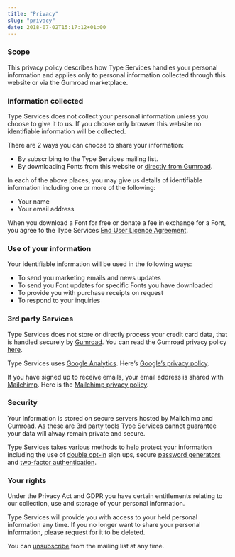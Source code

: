 ```yaml
---
title: "Privacy"
slug: "privacy"
date: 2018-07-02T15:17:12+01:00
---
```


### Scope

This privacy policy describes how Type Services handles your personal information and applies only to personal information collected through this website or via the Gumroad marketplace.

### Information collected

Type Services does not collect your personal information unless you choose to give it to us. If you choose only browser this website no identifiable information will be collected.

There are 2 ways you can choose to share your information:

- By subscribing to the Type Services mailing list.
- By downloading Fonts from this website or [directly from Gumroad](https://gumroad.com/typeservices).

In each of the above places, you may give us details of identifiable information including one or more of the following:

- Your name
- Your email address

When you download a Font for free or donate a fee in exchange for a Font, you agree to the Type Services [End User Licence Agreement](/licensing/).

### Use of your information

Your identifiable information will be used in the following ways:

- To send you marketing emails and news updates
- To send you Font updates for specific Fonts you have downloaded
- To provide you with purchase receipts on request
- To respond to your inquiries

### 3rd party Services

Type Services does not store or directly process your credit card data, that is handled securely by [Gumroad](https://gumroad.com/). You can read the Gumroad privacy policy [here](https://gumroad.com/privacy).

Type Services uses [Google Analytics](https://www.google.com/analytics/). Here’s [Google’s privacy policy](https://policies.google.com/privacy).

If you have signed up to receive emails, your email address is shared with  [Mailchimp](https://mailchimp.com/). Here is the [Mailchimp privacy policy](https://mailchimp.com/legal/privacy/).

### Security

Your information is stored on secure servers hosted by Mailchimp and Gumroad. As these are 3rd party tools Type Services cannot guarantee your data will alway remain private and secure.

Type Services takes various methods to help protect your information including the use of [double opt-in](https://mailchimp.com/help/single-opt-in-vs-double-opt-in/) sign ups, secure [password generators](https://1password.com/) and [two-factor authentication](https://en.wikipedia.org/wiki/Multi-factor_authentication).

### Your rights

Under the Privacy Act and GDPR you have certain entitlements relating to our collection, use and storage of your personal information.

Type Services will provide you with access to your held personal information any time. If you no longer want to share your personal information, please request for it to be deleted.

You can [unsubscribe](https://typeservices.us14.list-manage.com/unsubscribe?u=4e8fba8d0ab4a857159c0104e&id=6c417798e1) from the mailing list at any time.
